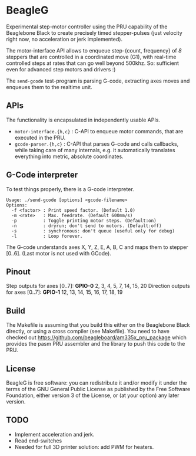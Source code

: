 BeagleG
=======

Experimental step-motor controller using the PRU capability of the
Beaglebone Black to create precisely timed stepper-pulses (just velocity right
now, no acceleration or jerk implemented).

The motor-interface API allows to enqueue step-{count, frequency}
of _8_ steppers that are controlled in a coordinated move (G1), with real-time
controlled steps at rates that can go well beyond 500khz.
So: sufficient even for advanced step motors and drivers :)

The `send-gcode` test-program is parsing G-code, extracting axes moves and
enqueues them to the realtime unit.

## APIs
The functionality is encapsulated in independently usable APIs.

   - `motor-interface.{h,c}` : C-API to enqueue motor commands, that are executed
     in the PRU.
   - `gcode-parser.{h,c}` : C-API that parses G-code and calls callbacks, while
     taking care of many internals, e.g. it automatically translates everything
     into metric, absolute coordinates.

## G-Code interpreter
To test things properly, there is a G-code interpreter.

    Usage: ./send-gcode [options] <gcode-filename>
    Options:
      -f <factor> : Print speed factor. (Default 1.0)
      -m <rate>   : Max. feedrate. (Default 600mm/s)
      -p          : Toggle printing motor steps. (Default:on)
      -n          : dryrun; don't send to motors. (Default:off)
      -s          : synchronous: don't queue (useful only for debug)
      -l          : Loop forever.

The G-code understands axes X, Y, Z, E, A, B, C and maps them to stepper [0..6].
(Last motor is not used with GCode).

## Pinout
Step outputs for axes [0..7]:      __GPIO-0__  2,  3,  4,  5,  7, 14, 15, 20
Direction outputs for axes [0..7]: __GPIO-1__ 12, 13, 14, 15, 16, 17, 18, 19

## Build
The Makefile is assuming that you build this either on the Beaglebone Black
directly, or using a cross compiler (see Makefile).
You need to have checked out https://github.com/beagleboard/am335x_pru_package
which provides the pasm PRU assembler and the library to push this code to the
PRU.

## License
BeagleG is free software: you can redistribute it and/or modify
it under the terms of the GNU General Public License as published by
the Free Software Foundation, either version 3 of the License, or
(at your option) any later version.

## TODO
   - Implement acceleration and jerk.
   - Read end-switches
   - Needed for full 3D printer solution: add PWM for heaters.
